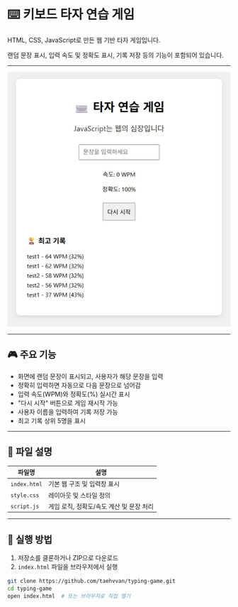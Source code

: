 # ⌨️ 키보드 타자 연습 게임

HTML, CSS, JavaScript로 만든 웹 기반 타자 게임입니다.

랜덤 문장 표시, 입력 속도 및 정확도 표시, 기록 저장 등의 기능이 포함되어 있습니다.

---

![게임 예시 화면](https://github.com/taehvvan/study-note/blob/main/HTML/project/typing-game/sample.jpg)

---

## 🎮 주요 기능

- 화면에 랜덤 문장이 표시되고, 사용자가 해당 문장을 입력
- 정확히 입력하면 자동으로 다음 문장으로 넘어감
- 입력 속도(WPM)와 정확도(%) 실시간 표시
- "다시 시작" 버튼으로 게임 재시작 가능
- 사용자 이름을 입력하여 기록 저장 가능
- 최고 기록 상위 5명을 표시

---

## 📁 파일 설명

| 파일명        | 설명 |
|---------------|------|
| `index.html`  | 기본 웹 구조 및 입력창 표시 |
| `style.css`   | 레이아웃 및 스타일 정의 |
| `script.js`   | 게임 로직, 정확도/속도 계산 및 문장 처리 |

---

## 🚀 실행 방법

1. 저장소를 클론하거나 ZIP으로 다운로드
2. `index.html` 파일을 브라우저에서 실행

```bash
git clone https://github.com/taehvvan/typing-game.git
cd typing-game
open index.html  # 또는 브라우저로 직접 열기


